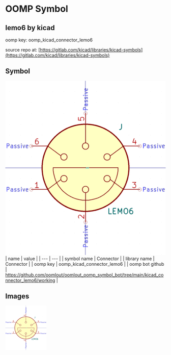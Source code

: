 # OOMP Symbol  
## lemo6  by kicad  
  
oomp key: oomp_kicad_connector_lemo6  
  
source repo at: [https://gitlab.com/kicad/libraries/kicad-symbols](https://gitlab.com/kicad/libraries/kicad-symbols)  
## Symbol  
  
[![working.png](working_600.png)](working.png)  
| name | value | 
| --- | --- | 
| symbol name | Connector | 
| library name | Connector | 
| oomp key | oomp_kicad_connector_lemo6 | 
| oomp bot github | https://github.com/oomlout/oomlout_oomp_symbol_bot/tree/main/kicad_connector_lemo6/working | 
## Images  
  
[![working.png](working_140.png)](working.png)  
